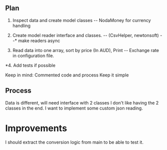 ﻿## Plan

1. Inspect data and create model classes
 -- NodaMoney for currency handling

2. Create model reader interface and classes. 
 -- (CsvHelper, newtonsoft)
 --* make readers async

3. Read data into one array, sort by price (In AUD), Print
 -- Exchange rate in configuration file.

*4. Add tests if possible

Keep in mind:
Commented code and process
Keep it simple 

## Process

Data is different, will need interface with 2 classes
I don't like having the 2 classes in the end. I want to implement some custom json reading.

# Improvements
I should extract the conversion logic from main to be able to test it.
